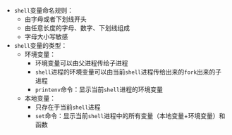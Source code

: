* `shell`变量命名规则：
  * 由字母或者下划线开头
  * 由任意长度的字母、数字、下划线组成
  * 字母大小写敏感
* `shell`变量的类型：
  * 环境变量：
    * 环境变量可以由父进程传给子进程
    * `shell`进程的环境变量可以由当前`shell`进程传给出来的`fork`出来的子进程
    * `printenv`命令：显示当前`shell`进程的环境变量
  * 本地变量：
    * 只存在于当前`shell`进程
    * `set`命令：显示当前`shell`进程中的所有变量（本地变量+环境变量）和函数
